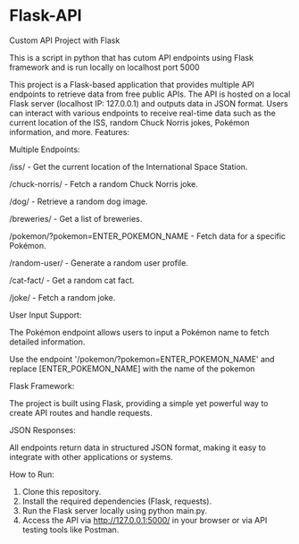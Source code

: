 # Flask-API
Custom API Project with Flask

This is a script in python that has cutom API endpoints using Flask framework and is run locally on localhost port 5000

This project is a Flask-based application that provides multiple API endpoints to retrieve data from free public APIs. The API is hosted on a local Flask server (localhost IP: 127.0.0.1) and outputs data in JSON format. Users can interact with various endpoints to receive real-time data such as the current location of the ISS, random Chuck Norris jokes, Pokémon information, and more.
Features:

Multiple Endpoints:

/iss/ - Get the current location of the International Space Station.

/chuck-norris/ - Fetch a random Chuck Norris joke.

/dog/ - Retrieve a random dog image.

/breweries/ - Get a list of breweries.

/pokemon/?pokemon=ENTER_POKEMON_NAME - Fetch data for a specific Pokémon.

/random-user/ - Generate a random user profile.

/cat-fact/ - Get a random cat fact.

/joke/ - Fetch a random joke.


User Input Support:

The Pokémon endpoint allows users to input a Pokémon name to fetch detailed information.

Use the endpoint '/pokemon/?pokemon=ENTER_POKEMON_NAME' and replace [ENTER_POKEMON_NAME] with the name of the pokemon


Flask Framework:

The project is built using Flask, providing a simple yet powerful way to create API routes and handle requests.


JSON Responses:

All endpoints return data in structured JSON format, making it easy to integrate with other applications or systems.

How to Run:

1. Clone this repository.
2. Install the required dependencies (Flask, requests).
3. Run the Flask server locally using python main.py.
4. Access the API via http://127.0.0.1:5000/ in your browser or via API testing tools like Postman.
